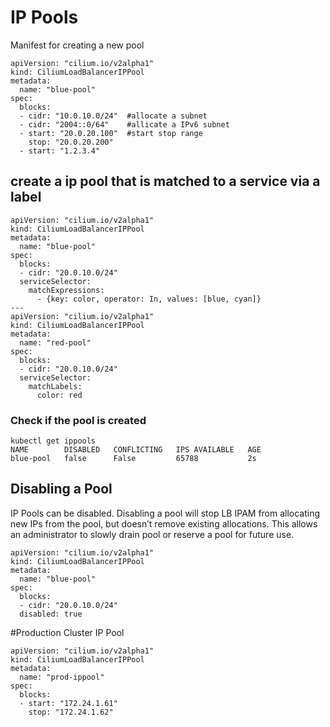 # IP Pools
Manifest for creating a new pool
```
apiVersion: "cilium.io/v2alpha1"
kind: CiliumLoadBalancerIPPool
metadata:
  name: "blue-pool"
spec:
  blocks:
  - cidr: "10.0.10.0/24"  #allocate a subnet
  - cidr: "2004::0/64"    #allicate a IPv6 subnet
  - start: "20.0.20.100"  #start stop range
    stop: "20.0.20.200"
  - start: "1.2.3.4"
```
## create a ip pool that is matched to a service via a label
```
apiVersion: "cilium.io/v2alpha1"
kind: CiliumLoadBalancerIPPool
metadata:
  name: "blue-pool"
spec:
  blocks:
  - cidr: "20.0.10.0/24"
  serviceSelector:
    matchExpressions:
      - {key: color, operator: In, values: [blue, cyan]}
---
apiVersion: "cilium.io/v2alpha1"
kind: CiliumLoadBalancerIPPool
metadata:
  name: "red-pool"
spec:
  blocks:
  - cidr: "20.0.10.0/24"
  serviceSelector:
    matchLabels:
      color: red
```



### Check if the pool is created
```
kubectl get ippools
NAME        DISABLED   CONFLICTING   IPS AVAILABLE   AGE
blue-pool   false      False         65788           2s
```
## Disabling a Pool
IP Pools can be disabled. Disabling a pool will stop LB IPAM from allocating new IPs from the pool, but doesn’t remove existing allocations. This allows an administrator to slowly drain pool or reserve a pool for future use.
```
apiVersion: "cilium.io/v2alpha1"
kind: CiliumLoadBalancerIPPool
metadata:
  name: "blue-pool"
spec:
  blocks:
  - cidr: "20.0.10.0/24"
  disabled: true
```

#Production Cluster IP Pool
```
apiVersion: "cilium.io/v2alpha1"
kind: CiliumLoadBalancerIPPool
metadata:
  name: "prod-ippool"
spec:
  blocks:
  - start: "172.24.1.61"
    stop: "172.24.1.62"
```
